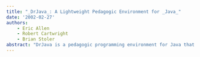 ```yaml
---
title: "_DrJava_: A Lightweight Pedagogic Environment for _Java_"
date: '2002-02-27'
authors: 
    - Eric Allen
    - Robert Cartwright
    - Brian Stoler
abstract: "DrJava is a pedagogic programming environment for Java that enables students to focus on designing programs, rather than learning how to use the environment. The environment provides a simple interface based on a 'read-eval-print loop' that enables a programmer to develop, test, and debug Java programs in an interactive, incremental fashion. This paper gives an overview of DrJava including its pedagogic rationale, functionality, and implementation."
---
```



